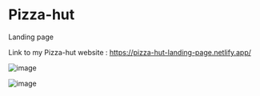 # Pizza-hut
Landing page

Link to my Pizza-hut website : https://pizza-hut-landing-page.netlify.app/

![image](https://github.com/user-attachments/assets/f089b29f-0372-4194-b008-9a906eccc1b0)

![image](https://github.com/user-attachments/assets/79b10b6c-d9dc-4e27-a8b8-109047d40411)
